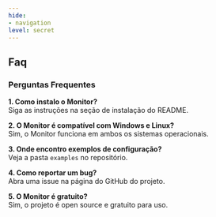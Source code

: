 ```yaml
---
hide:
- navigation
level: secret
---
```


## Faq

### Perguntas Frequentes

**1. Como instalo o Monitor?**  
Siga as instruções na seção de instalação do README.  

**2. O Monitor é compatível com Windows e Linux?**  
Sim, o Monitor funciona em ambos os sistemas operacionais.

**3. Onde encontro exemplos de configuração?**  
Veja a pasta `examples` no repositório.

**4. Como reportar um bug?**  
Abra uma issue na página do GitHub do projeto.

**5. O Monitor é gratuito?**  
Sim, o projeto é open source e gratuito para uso.